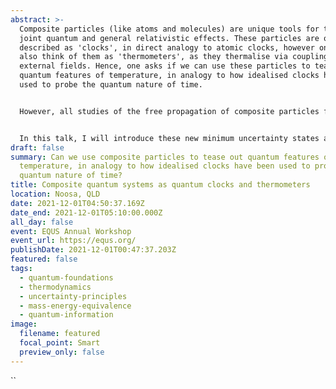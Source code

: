 ```yaml
---
abstract: >-
  Composite particles (like atoms and molecules) are unique tools for testing
  joint quantum and general relativistic effects. These particles are often
  described as 'clocks', in direct analogy to atomic clocks, however one could
  also think of them as 'thermometers', as they thermalise via coupling to
  external fields. Hence, one asks if we can use these particles to tease out
  quantum features of temperature, in analogy to how idealised clocks have been
  used to probe the quantum nature of time.


  However, all studies of the free propagation of composite particles find that they delocalize into separate internal energy components, which destroys their spatial coherence, rendering them unsuitable for experimental applications and as idealized clocks. We solve this problem by introducing a class of states with minimum uncertainty in spacetime that fully overcome the delocalization. The relevant physics comes from minimizing the uncertainty between position and velocity, rather than position and momentum, while directly accounting for mass as an operator.


  In this talk, I will introduce these new minimum uncertainty states and some of their unique properties. I will then discuss some of the groundwork we have laid for probing the quantum nature of temperature, by exploring two scenarios in which a ‘superposition of temperatures’ may arise.
draft: false
summary: Can we use composite particles to tease out quantum features of
  temperature, in analogy to how idealised clocks have been used to probe the
  quantum nature of time?
title: Composite quantum systems as quantum clocks and thermometers
location: Noosa, QLD
date: 2021-12-01T04:50:37.169Z
date_end: 2021-12-01T05:10:00.000Z
all_day: false
event: EQUS Annual Workshop
event_url: https://equs.org/
publishDate: 2021-12-01T00:47:37.203Z
featured: false
tags:
  - quantum-foundations
  - thermodynamics
  - uncertainty-principles
  - mass-energy-equivalence
  - quantum-information
image:
  filename: featured
  focal_point: Smart
  preview_only: false
---
```

``
